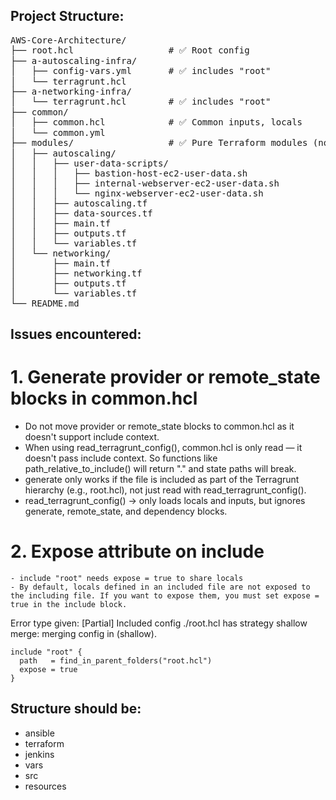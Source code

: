 ## Project Structure:

<pre>
AWS-Core-Architecture/
├── root.hcl                  # ✅ Root config
├── a-autoscaling-infra/
│   ├── config-vars.yml       # ✅ includes "root"
│   └── terragrunt.hcl
├── a-networking-infra/
│   └── terragrunt.hcl        # ✅ includes "root"
├── common/
│   ├── common.hcl            # ✅ Common inputs, locals
│   └── common.yml            
├── modules/                  # ✅ Pure Terraform modules (no terragrunt here)
│   ├── autoscaling/
│   │   ├── user-data-scripts/
│   │   │   ├── bastion-host-ec2-user-data.sh
│   │   │   ├── internal-webserver-ec2-user-data.sh
│   │   │   └── nginx-webserver-ec2-user-data.sh
│   │   ├── autoscaling.tf
│   │   ├── data-sources.tf
│   │   ├── main.tf
│   │   ├── outputs.tf
│   │   └── variables.tf
│   └── networking/
│       ├── main.tf
│       ├── networking.tf
│       ├── outputs.tf
│       └── variables.tf
└── README.md
</pre>


## Issues encountered:

# 1. Generate provider or remote_state blocks in common.hcl
* Do not move provider or remote_state blocks to common.hcl as it doesn't support include context.
* When using read_terragrunt_config(), common.hcl is only read — it doesn't pass include context. So functions like path_relative_to_include() will return "." and state paths will break.
* generate only works if the file is included as part of the Terragrunt hierarchy (e.g., root.hcl), not just read with read_terragrunt_config().
* read_terragrunt_config() → only loads locals and inputs, but ignores generate, remote_state, and dependency blocks.

# 2. Expose attribute on include
    - include "root" needs expose = true to share locals
    - By default, locals defined in an included file are not exposed to the including file. If you want to expose them, you must set expose = true in the include block.
  Error type given:
    [Partial] Included config ./root.hcl has strategy shallow merge: merging config in (shallow).

    include "root" {
      path   = find_in_parent_folders("root.hcl")
      expose = true
    }


## Structure should be:

* ansible
* terraform
* jenkins
* vars
* src
* resources